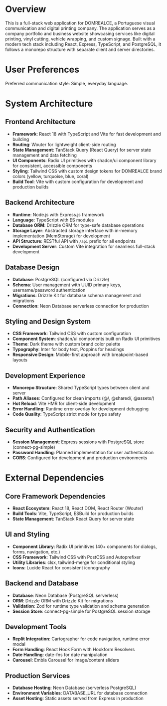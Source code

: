 # Overview

This is a full-stack web application for DOMREALCE, a Portuguese visual communication and digital printing company. The application serves as a company portfolio and business website showcasing services like digital printing, vinyl cutting, vehicle wrapping, and custom signage. Built with a modern tech stack including React, Express, TypeScript, and PostgreSQL, it follows a monorepo structure with separate client and server directories.

# User Preferences

Preferred communication style: Simple, everyday language.

# System Architecture

## Frontend Architecture
- **Framework**: React 18 with TypeScript and Vite for fast development and building
- **Routing**: Wouter for lightweight client-side routing
- **State Management**: TanStack Query (React Query) for server state management and data fetching
- **UI Components**: Radix UI primitives with shadcn/ui component library for consistent, accessible components
- **Styling**: Tailwind CSS with custom design tokens for DOMREALCE brand colors (yellow, turquoise, blue, coral)
- **Build Tool**: Vite with custom configuration for development and production builds

## Backend Architecture
- **Runtime**: Node.js with Express.js framework
- **Language**: TypeScript with ES modules
- **Database ORM**: Drizzle ORM for type-safe database operations
- **Storage Layer**: Abstracted storage interface with in-memory implementation (MemStorage) for development
- **API Structure**: RESTful API with `/api` prefix for all endpoints
- **Development Server**: Custom Vite integration for seamless full-stack development

## Database Design
- **Database**: PostgreSQL (configured via Drizzle)
- **Schema**: User management with UUID primary keys, username/password authentication
- **Migrations**: Drizzle Kit for database schema management and migrations
- **Connection**: Neon Database serverless connection for production

## Styling and Design System
- **CSS Framework**: Tailwind CSS with custom configuration
- **Component System**: shadcn/ui components built on Radix UI primitives
- **Theme**: Dark theme with custom brand color palette
- **Typography**: Inter for body text, Poppins for headings
- **Responsive Design**: Mobile-first approach with breakpoint-based layouts

## Development Experience
- **Monorepo Structure**: Shared TypeScript types between client and server
- **Path Aliases**: Configured for clean imports (@/, @shared/, @assets/)
- **Hot Reload**: Vite HMR for client-side development
- **Error Handling**: Runtime error overlay for development debugging
- **Code Quality**: TypeScript strict mode for type safety

## Security and Authentication
- **Session Management**: Express sessions with PostgreSQL store (connect-pg-simple)
- **Password Handling**: Planned implementation for user authentication
- **CORS**: Configured for development and production environments

# External Dependencies

## Core Framework Dependencies
- **React Ecosystem**: React 18, React DOM, React Router (Wouter)
- **Build Tools**: Vite, TypeScript, ESBuild for production builds
- **State Management**: TanStack React Query for server state

## UI and Styling
- **Component Library**: Radix UI primitives (40+ components for dialogs, forms, navigation, etc.)
- **CSS Framework**: Tailwind CSS with PostCSS and Autoprefixer
- **Utility Libraries**: clsx, tailwind-merge for conditional styling
- **Icons**: Lucide React for consistent iconography

## Backend and Database
- **Database**: Neon Database (PostgreSQL serverless)
- **ORM**: Drizzle ORM with Drizzle Kit for migrations
- **Validation**: Zod for runtime type validation and schema generation
- **Session Store**: connect-pg-simple for PostgreSQL session storage

## Development Tools
- **Replit Integration**: Cartographer for code navigation, runtime error modal
- **Form Handling**: React Hook Form with Hookform Resolvers
- **Date Handling**: date-fns for date manipulation
- **Carousel**: Embla Carousel for image/content sliders

## Production Services
- **Database Hosting**: Neon Database (serverless PostgreSQL)
- **Environment Variables**: DATABASE_URL for database connection
- **Asset Hosting**: Static assets served from Express in production